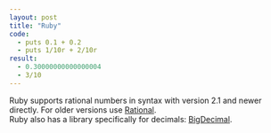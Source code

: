 ```yaml
---
layout: post
title: "Ruby"
code:
  - puts 0.1 + 0.2
  - puts 1/10r + 2/10r
result:
  - 0.30000000000000004
  - 3/10
---
```

Ruby supports rational numbers in syntax with version 2.1 and newer directly. For older versions use [Rational](http://ruby-doc.org/core/classes/Rational.html).  
Ruby also has a library specifically for decimals: [BigDecimal](http://ruby-doc.org/stdlib/libdoc/bigdecimal/rdoc/index.html).
